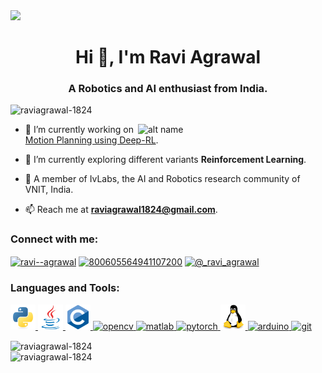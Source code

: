 <img src= "https://user-images.githubusercontent.com/109269344/228837585-27bc3287-7370-4a17-8e35-ceca69774fd7.jpeg" width="1100" >
<!-- <img src= "https://user-images.githubusercontent.com/109269344/228860017-6ea45456-df68-4aa4-aecd-e81414fd1080.jpeg" width="1100" height="350"> -->

<h1 align="center">Hi 👋, I'm Ravi Agrawal</h1>
<h3 align="center">A Robotics and AI enthusiast from India.</h3>

<p align="left"> <img src="https://komarev.com/ghpvc/?username=raviagrawal-1824&label=Profile%20views&color=0e75b6&style=flat" alt="raviagrawal-1824" /> </p>

<img align= "right" alt ="alt name" width="300" src="https://user-images.githubusercontent.com/109269344/228836721-59402513-6f0a-4f2b-bc75-97fb2453e3ea.gif">

- 🔭 I’m currently working on [Motion Planning using Deep-RL](https://github.com/RaviAgrawal-1824/Motion_Planning_using_Deep_Reinforcement_Learning).
<!-- - 🔭 I’m currently working on [Motion Planning using Deep Reinforcement Learning](https://github.com/RaviAgrawal-1824/Motion_Planning_using_Deep_Reinforcement_Learning). -->

- 🌱 I’m currently exploring different variants **Reinforcement Learning**.

- 🤖 A member of IvLabs, the AI and Robotics research community of VNIT, India.

- 📫 Reach me at **raviagrawal1824@gmail.com**.

<h3 align="left">Connect with me:</h3>
<p align="left">
<a href="https://linkedin.com/in/ravi--agrawal" target="blank"><img align="center" src="https://raw.githubusercontent.com/rahuldkjain/github-profile-readme-generator/master/src/images/icons/Social/linked-in-alt.svg" alt="ravi--agrawal" height="30" width="40" /></a>
<a href="https://discordapp.com/users/800605564941107200" target="blank"><img align="center" src="https://raw.githubusercontent.com/rahuldkjain/github-profile-readme-generator/master/src/images/icons/Social/discord.svg" alt="800605564941107200" height="30" width="40" /></a>
<a href="https://twitter.com/@_ravi_agrawal" target="blank"><img align="center" src="https://raw.githubusercontent.com/rahuldkjain/github-profile-readme-generator/master/src/images/icons/Social/twitter.svg" alt="@_ravi_agrawal" height="30" width="40" /></a>
</p>

<h3 align="left">Languages and Tools:</h3>
<p align="left"> <a href="https://www.python.org" target="_blank" rel="noreferrer"> <img src="https://raw.githubusercontent.com/devicons/devicon/master/icons/python/python-original.svg" alt="python" width="40" height="40"/> </a> <a href="https://www.java.com" target="_blank" rel="noreferrer"> <img src="https://raw.githubusercontent.com/devicons/devicon/master/icons/java/java-original.svg" alt="java" width="40" height="40"/> </a> <a href="https://www.cprogramming.com/" target="_blank" rel="noreferrer"> <img src="https://raw.githubusercontent.com/devicons/devicon/master/icons/c/c-original.svg" alt="c" width="40" height="40"/> </a> <a href="https://opencv.org/" target="_blank" rel="noreferrer"> <img src="https://www.vectorlogo.zone/logos/opencv/opencv-icon.svg" alt="opencv" width="40" height="40"/> </a> <a href="https://www.mathworks.com/" target="_blank" rel="noreferrer"> <img src="https://upload.wikimedia.org/wikipedia/commons/2/21/Matlab_Logo.png" alt="matlab" width="40" height="40"/> </a> <a href="https://pytorch.org/" target="_blank" rel="noreferrer"> <img src="https://www.vectorlogo.zone/logos/pytorch/pytorch-icon.svg" alt="pytorch" width="40" height="40"/> </a> <a href="https://www.linux.org/" target="_blank" rel="noreferrer"> <img src="https://raw.githubusercontent.com/devicons/devicon/master/icons/linux/linux-original.svg" alt="linux" width="40" height="40"/> </a> <a href="https://www.arduino.cc/" target="_blank" rel="noreferrer"> <img src="https://cdn.worldvectorlogo.com/logos/arduino-1.svg" alt="arduino" width="40" height="40"/> </a> <a href="https://git-scm.com/" target="_blank" rel="noreferrer"> <img src="https://www.vectorlogo.zone/logos/git-scm/git-scm-icon.svg" alt="git" width="40" height="40"/> </a> </p>


<img align="center" src="https://github-readme-stats.vercel.app/api?username=raviagrawal-1824&show_icons=true&locale=en" alt="raviagrawal-1824" width="700"/>
<img align="left" src="https://github-readme-stats.vercel.app/api/top-langs?username=raviagrawal-1824&show_icons=true&locale=en&layout=compact" alt="raviagrawal-1824" width="500"/>

<!-- https://user-images.githubusercontent.com/109269344/228855165-acecaca6-b74e-4832-8e6f-912788a2e493.svg -->
<!-- <a href="http://wiki.ros.org/" target="_blank" rel="noreferrer"> <img src="https://www.vectorlogo.zone/logos/ros/ros-ar21.svg" alt="ros" width="100" height="100"  /> </a> -->


